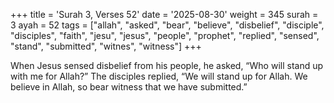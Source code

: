 +++
title = 'Surah 3, Verses 52'
date = '2025-08-30'
weight = 345
surah = 3
ayah = 52
tags = ["allah", "asked", "bear", "believe", "disbelief", "disciple", "disciples", "faith", "jesu", "jesus", "people", "prophet", "replied", "sensed", "stand", "submitted", "witnes", "witness"]
+++

When Jesus sensed disbelief from his people, he asked, “Who will stand up with me for Allah?” The disciples replied, “We will stand up for Allah. We believe in Allah, so bear witness that we have submitted.”